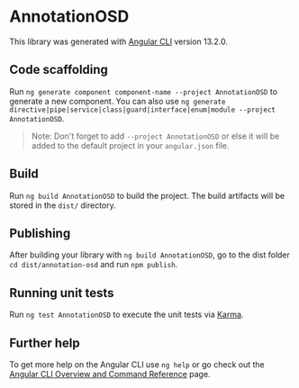 # AnnotationOSD

This library was generated with [Angular CLI](https://github.com/angular/angular-cli) version 13.2.0.

## Code scaffolding

Run `ng generate component component-name --project AnnotationOSD` to generate a new component. You can also use `ng generate directive|pipe|service|class|guard|interface|enum|module --project AnnotationOSD`.
> Note: Don't forget to add `--project AnnotationOSD` or else it will be added to the default project in your `angular.json` file. 

## Build

Run `ng build AnnotationOSD` to build the project. The build artifacts will be stored in the `dist/` directory.

## Publishing

After building your library with `ng build AnnotationOSD`, go to the dist folder `cd dist/annotation-osd` and run `npm publish`.

## Running unit tests

Run `ng test AnnotationOSD` to execute the unit tests via [Karma](https://karma-runner.github.io).

## Further help

To get more help on the Angular CLI use `ng help` or go check out the [Angular CLI Overview and Command Reference](https://angular.io/cli) page.
